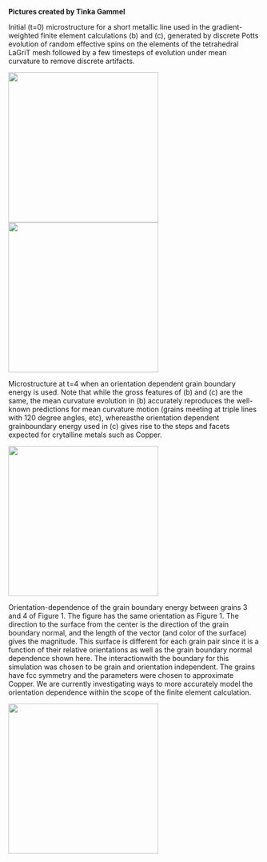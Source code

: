**Pictures created by Tinka Gammel**

Initial (t=0) microstructure for a  short metallic line used in the gradient-weighted finite element calculations (b) and (c), generated by discrete Potts evolution of random effective spins on the elements of the tetrahedral LaGriT mesh followed by a few timesteps of evolution under mean curvature to remove discrete artifacts.

<img height="300" width="300" src="https://lanl.github.io/LaGriT/docsassets/images/tinka1small.jpg">


<img height="300" width="300" src="https://lanl.github.io/LaGriT/docsassets/images/tinka1bsmall.jpg">

Microstructure at t=4 when an orientation dependent grain boundary energy is used. Note that while the gross features of (b) and (c) are the same, the  mean curvature evolution in (b) accurately reproduces the well-known predictions for mean curvature motion (grains meeting at triple lines with 120 degree angles, etc), whereasthe orientation dependent grainboundary energy used in (c) gives rise to the steps and facets expected for crytalline metals such as Copper.

<img height="300" width="300" src="https://lanl.github.io/LaGriT/docsassets/images/tinka1csmall.jpg">

Orientation-dependence of the grain boundary energy between grains 3 and 4 of Figure 1. The figure has the same orientation as Figure 1. The direction to the surface from the center is the direction of the grain boundary normal, and the length of the vector (and color of the surface) gives the magnitude.  This surface is different for each grain pair since it is a function of their relative orientations as well as the grain boundary normal dependence shown here. The interactionwith the boundary for this simulation was chosen to be grain and orientation independent. The grains have fcc symmetry and the parameters were chosen to approximate Copper. We are currently investigating ways to more accurately model the orientation dependence within the scope of the finite element calculation.

<img height="300" width="300" src="https://lanl.github.io/LaGriT/docsassets/images/tinka3small.jpg">

